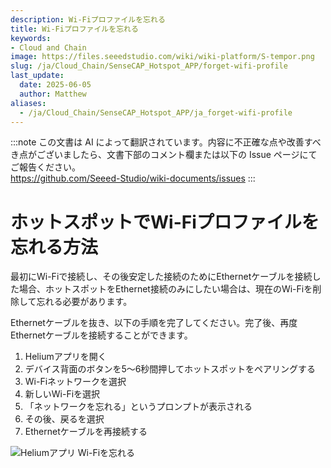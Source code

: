 ```yaml
---
description: Wi-Fiプロファイルを忘れる
title: Wi-Fiプロファイルを忘れる
keywords:
- Cloud and Chain
image: https://files.seeedstudio.com/wiki/wiki-platform/S-tempor.png
slug: /ja/Cloud_Chain/SenseCAP_Hotspot_APP/forget-wifi-profile
last_update:
  date: 2025-06-05
  author: Matthew
aliases:
  - /ja/Cloud_Chain/SenseCAP_Hotspot_APP/ja_forget-wifi-profile
---
```


:::note
この文書は AI によって翻訳されています。内容に不正確な点や改善すべき点がございましたら、文書下部のコメント欄または以下の Issue ページにてご報告ください。  
https://github.com/Seeed-Studio/wiki-documents/issues
:::

**ホットスポットでWi-Fiプロファイルを忘れる方法**
====================================================

最初にWi-Fiで接続し、その後安定した接続のためにEthernetケーブルを接続した場合、ホットスポットをEthernet接続のみにしたい場合は、現在のWi-Fiを削除して忘れる必要があります。

Ethernetケーブルを抜き、以下の手順を完了してください。完了後、再度Ethernetケーブルを接続することができます。

1.  Heliumアプリを開く
2.  デバイス背面のボタンを5～6秒間押してホットスポットをペアリングする
3.  Wi-Fiネットワークを選択
4.  新しいWi-Fiを選択
5.  「ネットワークを忘れる」というプロンプトが表示される
6.  その後、戻るを選択
7.  Ethernetケーブルを再接続する

![Heliumアプリ Wi-Fiを忘れる](https://www.sensecapmx.com/wp-content/uploads/2022/07/forget-wifi.webp)